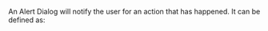 An Alert Dialog will notify the user for an action that has happened. It can be defined as:

<snippet id='dialog-alert'/>
<snippet id='dialog-alert-ts'/>
